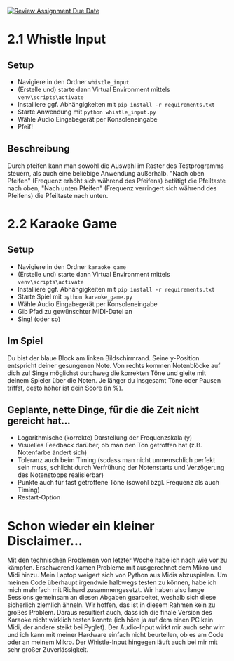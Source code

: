 [![Review Assignment Due Date](https://classroom.github.com/assets/deadline-readme-button-22041afd0340ce965d47ae6ef1cefeee28c7c493a6346c4f15d667ab976d596c.svg)](https://classroom.github.com/a/Vd0qjMAQ)

# 2.1 Whistle Input
## Setup
- Navigiere in den Ordner `whistle_input`
- (Erstelle und) starte dann Virtual Environment mittels `venv\scripts\activate`
- Installiere ggf. Abhängigkeiten mit `pip install -r requirements.txt`
- Starte Anwendung mit `python whistle_input.py`
- Wähle Audio Eingabegerät per Konsoleneingabe
- Pfeif!

## Beschreibung
Durch pfeifen kann man sowohl die Auswahl im Raster des Testprogramms steuern, als auch eine beliebige Anwendung außerhalb. "Nach oben Pfeifen" (Frequenz erhöht sich während des Pfeifens) betätigt die Pfeiltaste nach oben, "Nach unten Pfeifen" (Frequenz verringert sich während des Pfeifens) die Pfeiltaste nach unten.

# 2.2 Karaoke Game
## Setup
- Navigiere in den Ordner `karaoke_game`
- (Erstelle und) starte dann Virtual Environment mittels `venv\scripts\activate`
- Installiere ggf. Abhängigkeiten mit `pip install -r requirements.txt`
- Starte Spiel mit `python karaoke_game.py`
- Wähle Audio Eingabegerät per Konsoleneingabe
- Gib Pfad zu gewünschter MIDI-Datei an
- Sing! (oder so)

## Im Spiel
Du bist der blaue Block am linken Bildschirmrand. Seine y-Position entspricht deiner gesungenen Note. Von rechts kommen Notenblöcke auf dich zu! Singe möglichst durchweg die korrekten Töne und gleite mit deinem Spieler über die Noten. Je länger du insgesamt Töne oder Pausen triffst, desto höher ist dein Score (in %).

## Geplante, nette Dinge, für die die Zeit nicht gereicht hat...
- Logarithmische (korrekte) Darstellung der Frequenzskala (y)
- Visuelles Feedback darüber, ob man den Ton getroffen hat (z.B. Notenfarbe ändert sich)
- Toleranz auch beim Timing (sodass man nicht unmenschlich perfekt sein muss, schlicht durch Verfrühung der Notenstarts und Verzögerung des Notenstopps realisierbar)
- Punkte auch für fast getroffene Töne (sowohl bzgl. Frequenz als auch Timing)
- Restart-Option

# Schon wieder ein kleiner Disclaimer...
Mit den technischen Problemen von letzter Woche habe ich nach wie vor zu kämpfen. Erschwerend kamen Probleme mit ausgerechnet dem Mikro und Midi hinzu. Mein Laptop weigert sich von Python aus Midis abzuspielen. Um meinen Code überhaupt irgendwie halbwegs testen zu können, habe ich mich mehrfach mit Richard zusammengesetzt. Wir haben also lange Sessions gemeinsam an diesen Abgaben gearbeitet, weshalb sich diese sicherlich ziemlich ähneln. Wir hoffen, das ist in diesem Rahmen kein zu großes Problem. 
Daraus resultiert auch, dass ich die finale Version des Karaoke nicht wirklich testen konnte (ich höre ja auf dem einen PC kein Midi, der andere steikt bei Pyglet). Der Audio-Input wirkt mir auch sehr wirr und ich kann mit meiner Hardware einfach nicht beurteilen, ob es am Code oder an meinem Mikro. Der Whistle-Input hingegen läuft auch bei mir mit sehr großer Zuverlässigkeit.
